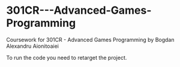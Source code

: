 # 301CR---Advanced-Games-Programming
Coursework for 301CR - Advanced Games Programming by Bogdan Alexandru Aionitoaiei

To run the code you need to retarget the project.
